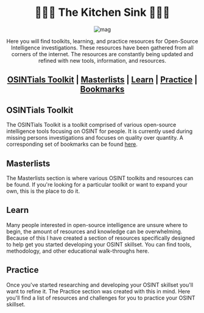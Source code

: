 <div align="center">

# 🕵️‍♂️🫆 The Kitchen Sink 🕵️‍♂️🫆

![mag](https://github.com/user-attachments/assets/ee0035aa-ca63-41f7-9bcf-ff2c90cd8e3b)

Here you will find toolkits, learning, and practice resources for Open-Source Intelligence investigations. These resources have been gathered from all corners of the internet. The resources are constantly being updated and refined with new tools, information, and resources.

## [OSINTials Toolkit](https://github.com/OSINTI4L/The-Kitchen-Sink/blob/main/OSINTials.md) | [Masterlists](https://github.com/OSINTI4L/The-Kitchen-Sink/blob/main/Masterlists.md) | [Learn](https://github.com/OSINTI4L/The-Kitchen-Sink/blob/main/Learn.md) | [Practice](https://github.com/OSINTI4L/The-Kitchen-Sink/blob/main/Practice.md) | [Bookmarks](https://github.com/OSINTI4L/The-Kitchen-Sink/tree/main/Bookmarks)

</div>

## OSINTials Toolkit
The OSINTials Toolkit is a toolkit comprised of various open-source intelligence tools focusing on OSINT for people. It is currently used during missing persons investigations and focuses on quality over quantity. A corresponding set of bookmarks can be found [here](https://github.com/OSINTI4L/The-Kitchen-Sink/blob/main/Bookmarks/OSINTial-Bookmarks.html).

## Masterlists
The Masterlists section is where various OSINT toolkits and resources can be found. If you're looking for a particular toolkit or want to expand your own, this is the place to do it.

## Learn
Many people interested in open-source intelligence are unsure where to begin, the amount of resources and knowledge can be overwhelming. Because of this I have created a section of resources specifically designed to help get you started developing your OSINT skillset. You can find tools, methodology, and other educational walk-throughs here.

## Practice
Once you've started researching and developing your OSINT skillset you'll want to refine it. The Practice section was created with this in mind. Here you'll find a list of resources and challenges for you to practice your OSINT skillset.
